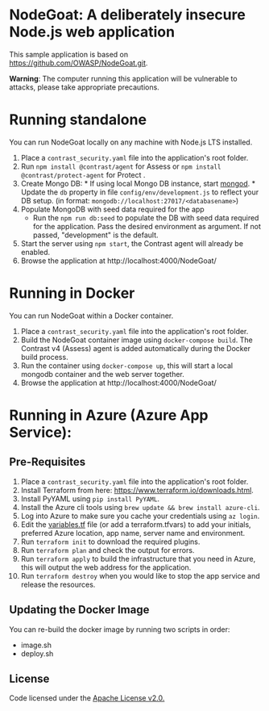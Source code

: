 # NodeGoat: A deliberately insecure Node.js web application

This sample application is based on https://github.com/OWASP/NodeGoat.git.

**Warning**: The computer running this application will be vulnerable to attacks, please take appropriate precautions.

# Running standalone

You can run NodeGoat locally on any machine with Node.js LTS installed.

1. Place a `contrast_security.yaml` file into the application's root folder.
1. Run `npm install @contrast/agent` for Assess or `npm install @contrast/protect-agent` for Protect .
1. Create Mongo DB:
        * If using local Mongo DB instance, start [mongod](http://docs.mongodb.org/manual/reference/program/mongod/#bin.mongod).
        * Update the `db` property in file `config/env/development.js` to reflect your DB setup. (in format: `mongodb://localhost:27017/<databasename>`)
1. Populate MongoDB with seed data required for the app
    * Run the `npm run db:seed` to populate the DB with seed data required for the application. Pass the desired environment as argument. If not passed, "development" is the default.
1. Start the server using `npm start`, the Contrast agent will already be enabled.
1. Browse the application at http://localhost:4000/NodeGoat/

# Running in Docker

You can run NodeGoat within a Docker container. 

1. Place a `contrast_security.yaml` file into the application's root folder.
1. Build the NodeGoat container image using `docker-compose build`. The Contrast v4 (Assess) agent is added automatically during the Docker build process.
1. Run the container using `docker-compose up`, this will start a local mongodb container and the web server together.
1. Browse the application at http://localhost:4000/NodeGoat/

# Running in Azure (Azure App Service):

## Pre-Requisites

1. Place a `contrast_security.yaml` file into the application's root folder.
1. Install Terraform from here: https://www.terraform.io/downloads.html.
1. Install PyYAML using `pip install PyYAML`.
1. Install the Azure cli tools using `brew update && brew install azure-cli`.
1. Log into Azure to make sure you cache your credentials using `az login`.
1. Edit the [variables.tf](variables.tf) file (or add a terraform.tfvars) to add your initials, preferred Azure location, app name, server name and environment.
1. Run `terraform init` to download the required plugins.
1. Run `terraform plan` and check the output for errors.
1. Run `terraform apply` to build the infrastructure that you need in Azure, this will output the web address for the application. 
1. Run `terraform destroy` when you would like to stop the app service and release the resources.

## Updating the Docker Image

You can re-build the docker image by running two scripts in order:

* image.sh
* deploy.sh

## License
Code licensed under the [Apache License v2.0.](http://www.apache.org/licenses/LICENSE-2.0)